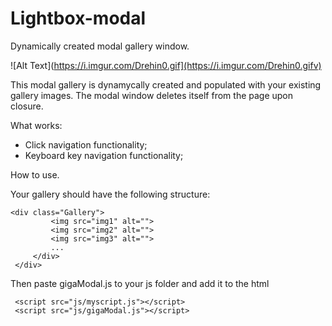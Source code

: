 # Lightbox-modal
Dynamically created modal gallery window.

![Alt Text](https://i.imgur.com/Drehin0.gif](https://i.imgur.com/Drehin0.gifv)

This modal gallery is dynamycally created and populated with your existing gallery images.
The modal window deletes itself from the page upon closure.

What works:

- Click navigation functionality;
- Keyboard key navigation functionality;

How to use.

Your gallery should have the following structure:

 ```
 <div class="Gallery">
          <img src="img1" alt="">
          <img src="img2" alt="">
          <img src="img3" alt="">
          ...
      </div>
  </div>
```

Then paste gigaModal.js to your js folder and add it to the html 

 ```
  <script src="js/myscript.js"></script>
  <script src="js/gigaModal.js"></script>
  ```
